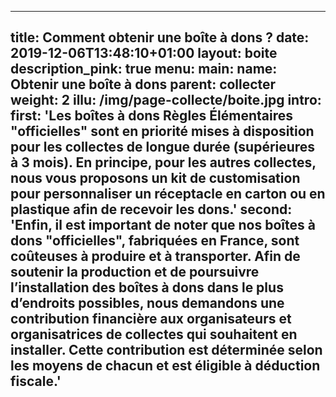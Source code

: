 ---

title: Comment obtenir une boîte à dons ?
date: 2019-12-06T13:48:10+01:00
layout: boite
description_pink: true
menu: 
    main:
        name: Obtenir une boîte à dons
        parent: collecter
        weight: 2
illu: /img/page-collecte/boite.jpg
intro:
    first: 'Les boîtes à dons Règles Élémentaires "officielles" sont en priorité mises à disposition pour les collectes de longue durée (supérieures à 3 mois). En principe, pour les autres collectes, nous vous proposons un kit de customisation pour personnaliser un réceptacle en carton ou en plastique afin de recevoir les dons.'
    second: 'Enfin, il est important de noter que nos boîtes à dons "officielles", fabriquées en France, sont coûteuses à produire et à transporter. Afin de soutenir la production et de poursuivre l’installation des boîtes à dons dans le plus d’endroits possibles, nous demandons une contribution financière aux organisateurs et organisatrices de collectes qui souhaitent en installer. Cette contribution est déterminée selon les moyens de chacun et est éligible à déduction fiscale.'
---